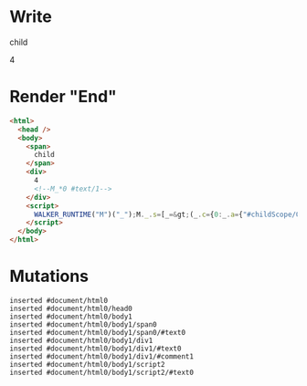# Write
  <span>child</span><div>4<!--M_*0 #text/1--></div><script>WALKER_RUNTIME("M")("_");M._.s=[_=>(_.c={0:_.a={"#childScope/0":_.b={}},1:_.b},_.b["/"]=_._["packages/translator-tags/src/__tests__/fixtures/custom-tag-var-expression/template.marko_0_data"](_.a),_.c)];M._.d=1</script>


# Render "End"
```html
<html>
  <head />
  <body>
    <span>
      child
    </span>
    <div>
      4
      <!--M_*0 #text/1-->
    </div>
    <script>
      WALKER_RUNTIME("M")("_");M._.s=[_=&gt;(_.c={0:_.a={"#childScope/0":_.b={}},1:_.b},_.b["/"]=_._["packages/translator-tags/src/__tests__/fixtures/custom-tag-var-expression/template.marko_0_data"](_.a),_.c)];M._.d=1
    </script>
  </body>
</html>
```

# Mutations
```
inserted #document/html0
inserted #document/html0/head0
inserted #document/html0/body1
inserted #document/html0/body1/span0
inserted #document/html0/body1/span0/#text0
inserted #document/html0/body1/div1
inserted #document/html0/body1/div1/#text0
inserted #document/html0/body1/div1/#comment1
inserted #document/html0/body1/script2
inserted #document/html0/body1/script2/#text0
```